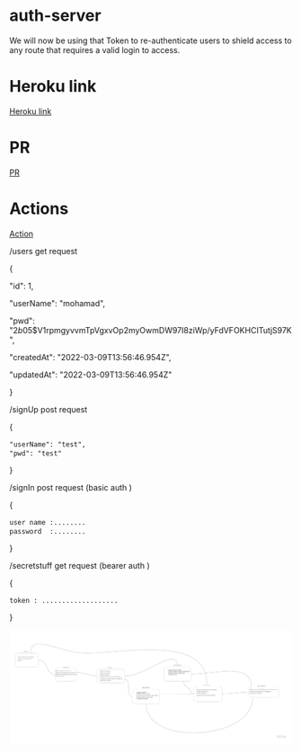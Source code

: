 # auth-server
We will now be using that Token to re-authenticate users to shield access to any route that requires a valid login to access.  


# Heroku link  
[Heroku link](https://obieda-auth-server.herokuapp.com/users)

# PR
[PR](https://github.com/Oubaida996/auth-server/pull/4)  

# Actions
[Action](https://github.com/Oubaida996/auth-server/actions)

/users get request    
 
{  

"id": 1,  

"userName": "mohamad",  

"pwd": "$2b$05$V1rpmgyvvmTpVgxvOp2myOwmDW97I8ziWp/yFdVFOKHCITutjS97K",  

"createdAt": "2022-03-09T13:56:46.954Z",  

"updatedAt": "2022-03-09T13:56:46.954Z"  


}

    


  /signUp  post request  

{  

    "userName": "test",
    "pwd": "test"  

} 


  /signIn  post request    (basic auth )  

{  

    user name :........  
    password  :........  


}

  /secretstuff  get request    (bearer auth )  

{  

    token : ...................  

}  

![UML](./assets/auth-server-uml.jpg)  
